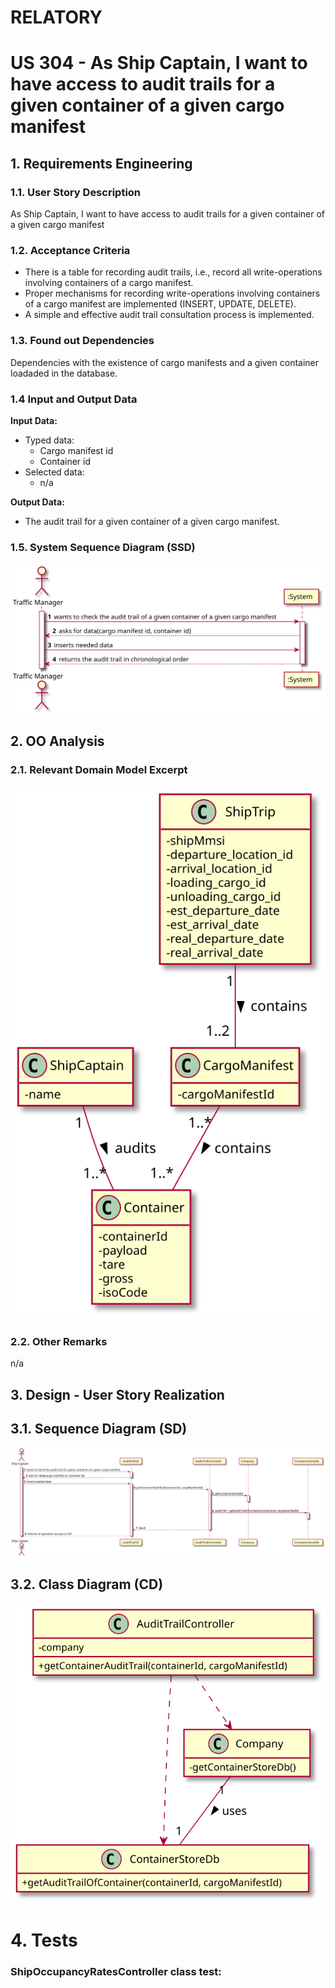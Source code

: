 # RELATORY

# US 304 - As Ship Captain, I want to have access to audit trails for a given container of a given cargo manifest

## 1. Requirements Engineering

### 1.1. User Story Description

As Ship Captain, I want to have access to audit trails for a given container of a given cargo manifest
### 1.2. Acceptance Criteria

* There is a table for recording audit trails, i.e., record all write-operations
  involving containers of a cargo manifest.
* Proper mechanisms for recording write-operations involving containers
  of a cargo manifest are implemented (INSERT, UPDATE, DELETE).
* A simple and effective audit trail consultation process is implemented.

### 1.3. Found out Dependencies

Dependencies with the existence of cargo manifests and a given container loadaded in the database.

### 1.4 Input and Output Data

**Input Data:**

* Typed data:
  * Cargo manifest id
  * Container id
* Selected data:
    * n/a


**Output Data:**

* The audit trail for a given container of a given cargo manifest.

### 1.5. System Sequence Diagram (SSD)

![US_308_SSD](US_304_SSD.svg)


## 2. OO Analysis

### 2.1. Relevant Domain Model Excerpt

![US_308_DM](US_304_DM.svg)


### 2.2. Other Remarks

n/a


## 3. Design - User Story Realization

## 3.1. Sequence Diagram (SD)

![US_308_SD](US_304_SD.svg)


## 3.2. Class Diagram (CD)

![US_308_CD](US_304_CD.svg)


# 4. Tests

### ShipOccupancyRatesController class test:


